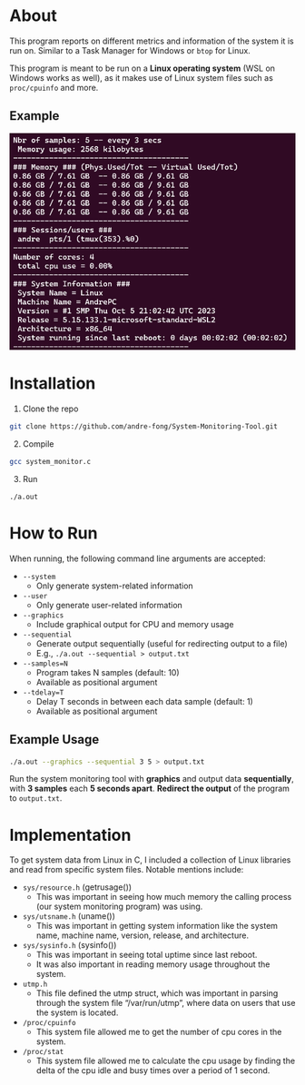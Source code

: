 # About

This program reports on different metrics and information of the system it is run on. Similar to a Task Manager for Windows or <code>btop</code> for Linux.

This program is meant to be run on a **Linux operating system** (WSL on Windows works as well), as it makes use of Linux system files such as <code>proc/cpuinfo</code> and more.

## Example

![Screenshot of system monitoring tool](/program_example.png "Program screenshot")

# Installation

1. Clone the repo
  ```sh
  git clone https://github.com/andre-fong/System-Monitoring-Tool.git
  ```
2. Compile
  ```sh
  gcc system_monitor.c
  ```
3. Run
  ```sh
  ./a.out
  ```

# How to Run

When running, the following command line arguments are accepted:

* <code>--system</code>
  * Only generate system-related information
* <code>--user</code>
  * Only generate user-related information
* <code>--graphics</code>
  * Include graphical output for CPU and memory usage
* <code>--sequential</code>
  * Generate output sequentially (useful for redirecting output to a file)
  * E.g., <code>./a.out --sequential > output.txt</code>
* <code>--samples=N</code>
  * Program takes N samples (default: 10)
  * Available as positional argument
* <code>--tdelay=T</code>
  * Delay T seconds in between each data sample (default: 1)
  * Available as positional argument

## Example Usage

```sh
./a.out --graphics --sequential 3 5 > output.txt
```

Run the system monitoring tool with **graphics** and output data **sequentially**, with **3 samples** each **5 seconds apart**. 
**Redirect the output** of the program to <code>output.txt</code>.

# Implementation

To get system data from Linux in C, I included a collection of Linux libraries and read from specific system files. Notable mentions include:

* `sys/resource.h` (getrusage())
  * This was important in seeing how much memory the calling process (our system monitoring program) was using.
* `sys/utsname.h` (uname())
  * This was important in getting system information like the system name, machine name, version, release, and architecture.
* `sys/sysinfo.h` (sysinfo())
  * This was important in seeing total uptime since last reboot. 
  * It was also important in reading memory usage throughout the system.
* `utmp.h`
  * This file defined the utmp struct, which was important in parsing through the system file “/var/run/utmp”, where data on users that use the system is located.
* `/proc/cpuinfo`
  * This system file allowed me to get the number of cpu cores in the system.
* `/proc/stat`
  * This system file allowed me to calculate the cpu usage by finding the delta of the cpu idle and busy times over a period of 1 second.
